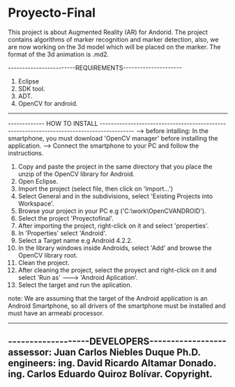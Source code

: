Proyecto-Final
==============
This project is about Augmented Reality (AR) for Andorid. The project contains algorithms of marker recognition and marker detection, also, 
we are now working on the 3d model which will be placed on the marker. The format of the 3d animation is .md2.

------------------------REQUIREMENTS---------------------
1. Eclipse
2. SDK tool.
3. ADT.
4. OpenCV for android.
---------------------------------------------------------

------------- HOW TO INSTALL ------------------------------------------------------------------------------------------
--> before intalling: In the smartphone, you must download 'OpenCV manager' before installing the application.
--> Connect the smartphone to your PC and follow the instructions.

1. Copy and paste the project in the same directory that you place the unzip of the OpenCV library for Android.
2. Open Eclipse.
3. Import the project (select file, then click on  'Import...')
4. Select General and in the subdivisions, select 'Existing Projects into Workspace'.
5. Browse your project in your PC e.g ('C:\work\OpenCVANDROID').
6. Select the project 'Proyectofinal'.
7. After importing the project, right-click on it and select 'properties'.
8. In 'Properties' select 'Android'.
9. Select a Target name e.g Android 4.2.2.
10. In the library windows inside Androids, select 'Add' and browse the OpenCV library root.
11. Clean the project.
12. After cleaning the project, select the proyect and right-click on it and select 'Run as' ---> 'Android Aplication'.
13. Select the target and run the aplication.

note: We are assuming that the target of the Android application is an Android Smartphone, so all
      drivers of the smartphone must be installed and must have an armeabi processor.
      
-----------------------------------------------------------------------------------------------------------------------
      
-------------------DEVELOPERS------------------
assessor: Juan Carlos Niebles Duque Ph.D.
engineers: ing. David Ricardo Altamar Donado.
           ing. Carlos Eduardo Quiroz Bolívar.
Copyright.
-----------------------------------------------


